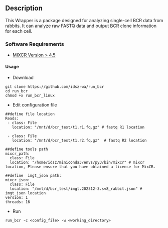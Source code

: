 ## Description
This Wrapper is a package designed for analyzing single-cell BCR data from rabbits. It can analyze raw FASTQ data and output BCR clone information for each cell.

### Software Requirements
* [MIXCR Version > 4.5 ](https://github.com/milaboratory/mixcr)
  
#### Usage

* Download 

```
git clone https://github.com/idsz-wa/run_bcr
cd run_bcr
chmod +x run_bcr_linux 
```

* Edit configuration file 
  
```
##define file location
Reads:
 - class: File
   location: "/mnt/d/bcr_test/t1.r1.fq.gz" # fastq R1 location 

 - class: File
   location: "/mnt/d/bcr_test/t1.r2.fq.gz"  # fastq R2 location 

##define tools path
mixcr_path:
  class: File
  location: "/home/idsz/miniconda3/envs/py3/bin/mixcr" # mixcr location, Please ensure that you have obtained a license for MixCR.

##define  imgt_json path:
mixcr_json:
  class: File
  location: "/mnt/d/bcr_test/imgt.202312-3.sv8_rabbit.json" # imgt_json location 
version: 1
threads: 16
```
* Run 
```
run_bcr -c <config_file> -w <working_directory> 
```
